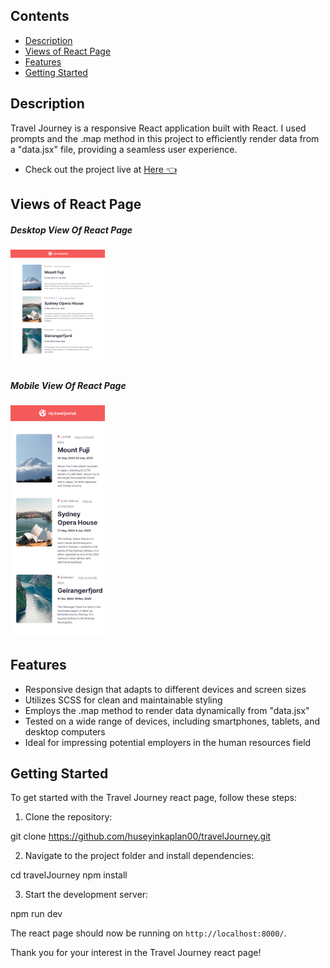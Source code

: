 ## Contents
- [Description](#description)
- [Views of React Page](#views-of-react-page)
- [Features](#features)
- [Getting Started](#getting-started)



## Description

Travel Journey is a responsive React application built with React. I used prompts and the .map method in this project to efficiently render data from a "data.jsx" file, providing a seamless user experience.
- Check out the project live at <a href="https://huseyinkaplan-travel-journey.netlify.app/"> Here 👈 </a>
 

## Views of React Page

 <h5>Desktop View Of React Page</h5>
<img width="30%" src="https://github.com/huseyinkaplan00/travelJourney/blob/main/travelJourney/src/images/ssOfApp.png" />

<h5> Mobile View Of React Page</h5>
<img width="30%" src="https://github.com/huseyinkaplan00/travelJourney/blob/main/travelJourney/src/images/mobileSS.png" />



## Features

- Responsive design that adapts to different devices and screen sizes
- Utilizes SCSS for clean and maintainable styling
- Employs the .map method to render data dynamically from "data.jsx"
- Tested on a wide range of devices, including smartphones, tablets, and desktop computers
- Ideal for impressing potential employers in the human resources field

## Getting Started

To get started with the Travel Journey react page, follow these steps:

1. Clone the repository:

git clone https://github.com/huseyinkaplan00/travelJourney.git


2. Navigate to the project folder and install dependencies:

cd travelJourney
npm install


3. Start the development server:

npm run dev


The react page should now be running on `http://localhost:8000/`.




Thank you for your interest in the Travel Journey react page!
